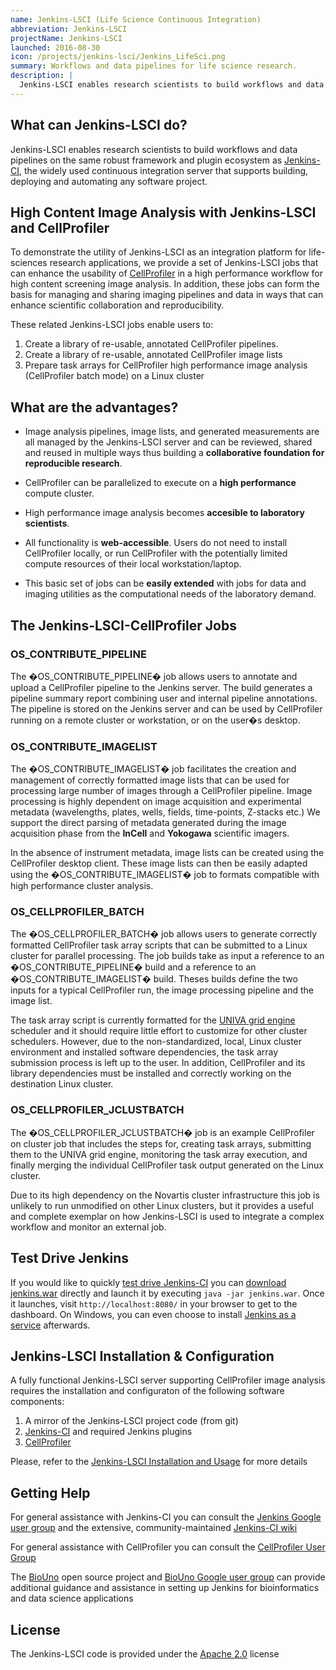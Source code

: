 ```yaml
---
name: Jenkins-LSCI (Life Science Continuous Integration)
abbreviation: Jenkins-LSCI
projectName: Jenkins-LSCI
launched: 2016-08-30
icon: /projects/jenkins-lsci/Jenkins_LifeSci.png
summary: Workflows and data pipelines for life science research.
description: |
  Jenkins-LSCI enables research scientists to build workflows and data pipelines on the same robust framework and plugin ecosystem as Jenkins-CI the widely used continuous integration server that supports building, deploying and automating any software project.
---
```


## What can Jenkins-LSCI do?

Jenkins-LSCI enables research scientists to build workflows and data pipelines on the same robust framework and plugin ecosystem as [Jenkins-CI](https://jenkins.io/), the widely used continuous integration server that supports building, deploying and automating any software project.

## High Content Image Analysis with Jenkins-LSCI and CellProfiler

To demonstrate the utility of Jenkins-LSCI as an integration platform for life-sciences research applications, we provide a set of Jenkins-LSCI jobs that can enhance the usability of [CellProfiler](http://cellprofiler.org) in a high performance workflow for high content screening image analysis. In addition, these jobs can form the basis for managing and sharing imaging pipelines and data in ways that can enhance scientific collaboration and reproducibility.

These related Jenkins-LSCI jobs enable users to:

1. Create a library of re-usable, annotated CellProfiler pipelines.
2. Create a library of re-usable, annotated CellProfiler image lists
3. Prepare task arrays for CellProfiler high performance image analysis (CellProfiler batch mode) on a Linux cluster

## What are the advantages?

- Image analysis pipelines, image lists, and generated measurements are all managed by the Jenkins-LSCI server and can be reviewed, shared and reused in multiple ways thus building a **collaborative foundation for reproducible research**.

- CellProfiler can be parallelized to execute on a **high performance** compute cluster.
- High performance image analysis becomes **accesible to laboratory scientists**.

- All functionality is **web-accessible**. Users do not need to install CellProfiler locally, or run CellProfiler with the potentially limited compute resources of their local workstation/laptop.
- This basic set of jobs can be **easily extended** with jobs for data and imaging utilities as the computational needs of the laboratory demand.

## The Jenkins-LSCI-CellProfiler Jobs

### OS_CONTRIBUTE_PIPELINE

The �OS_CONTRIBUTE_PIPELINE� job allows users to annotate and upload a CellProfiler pipeline to the Jenkins server. The build generates a pipeline summary report combining user and internal pipeline annotations. The pipeline is stored on the Jenkins server and can be used by CellProfiler running on a remote cluster or workstation, or on the user�s desktop.

### OS_CONTRIBUTE_IMAGELIST

The �OS_CONTRIBUTE_IMAGELIST� job facilitates the creation and management of correctly formatted image lists that can be used for processing large number of images through a CellProfiler pipeline. Image processing is highly dependent on image acquisition and experimental metadata (wavelengths, plates, wells, fields, time-points, Z-stacks etc.) We support the direct parsing of metadata generated during the image acquisition phase from the **InCell** and **Yokogawa** scientific imagers.

In the absence of instrument metadata, image lists can be created using the CellProfiler desktop client. These image lists can then be easily adapted using the �OS_CONTRIBUTE_IMAGELIST� job to formats compatible with high performance cluster analysis.

### OS_CELLPROFILER_BATCH

The �OS_CELLPROFILER_BATCH� job allows users to generate correctly formatted CellProfiler task array scripts that can be submitted to a Linux cluster for parallel processing. The job builds take as input a reference to an �OS_CONTRIBUTE_PIPELINE� build and a reference to an �OS_CONTRIBUTE_IMAGELIST� build. Theses builds define the two inputs for a typical CellProfiler run, the image processing pipeline and the image list.

The task array script is currently formatted for the [UNIVA grid engine](http://www.univa.com/products/) scheduler and it should require little effort to customize for other cluster schedulers. However, due to the non-standardized, local, Linux cluster environment and installed software dependencies, the task array submission process is left up to the user. In addition, CellProfiler and its library dependencies must be installed and correctly working on the destination Linux cluster.

### OS_CELLPROFILER_JCLUSTBATCH

The �OS_CELLPROFILER_JCLUSTBATCH� job is an example CellProfiler on cluster job that includes the steps for, creating task arrays, submitting them to the UNIVA grid engine, monitoring the task array execution, and finally merging the individual CellProfiler task output generated on the Linux cluster.

Due to its high dependency on the Novartis cluster infrastructure this job is unlikely to run unmodified on other Linux clusters, but it provides a useful and complete exemplar on how Jenkins-LSCI is used to integrate a complex workflow and monitor an external job.

## Test Drive Jenkins

If you would like to quickly [test drive Jenkins-CI](https://wiki.jenkins-ci.org/display/JENKINS/Meet+Jenkins) you can [download jenkins.war](http://mirrors.jenkins-ci.org/war/latest/jenkins.war) directly and launch it by executing `java -jar jenkins.war`. Once it launches, visit `http://localhost:8080/` in your browser to get to the dashboard. On Windows, you can even choose to install [Jenkins as a service](https://wiki.jenkins-ci.org/display/JENKINS/Installing+Jenkins+as+a+Windows+service) afterwards.

## Jenkins-LSCI Installation & Configuration

A fully functional Jenkins-LSCI server supporting CellProfiler image analysis requires the installation and configuraton of the following software components:

1.  A mirror of the Jenkins-LSCI project code (from git)
2.  [Jenkins-CI](https://jenkins.io/) and required Jenkins plugins
3.  [CellProfiler](http://cellprofiler.org)

Please, refer to the [Jenkins-LSCI Installation and Usage](./userContent/docs/installation_and_use.html) for more details

## Getting Help

For general assistance with Jenkins-CI you can consult the [Jenkins Google user group](https://groups.google.com/forum/#!forum/jenkinsci-users) and the extensive, community-maintained [Jenkins-CI wiki](https://wiki.jenkins-ci.org/display/JENKINS/Use+Jenkins)

For general assistance with CellProfiler you can consult the [CellProfiler User Group](http://forum.cellprofiler.org/)

The [BioUno](http://biouno.org) open source project and [BioUno Google user group](https://groups.google.com/forum/#!forum/biouno-users) can provide additional guidance and assistance in setting up Jenkins for bioinformatics and data science applications

## License

The Jenkins-LSCI code is provided under the [Apache 2.0](http://www.apache.org/licenses/LICENSE-2.0.txt) license
